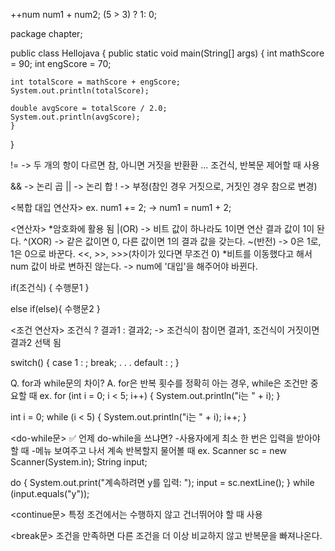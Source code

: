 ++num
num1 + num2;
(5 > 3) ? 1: 0;

package chapter;

public class Hellojava {
  public static void main(String[] args) {
	int mathScore = 90;
	int engScore = 70;
	 
	int totalScore = mathScore + engScore;
	System.out.println(totalScore);
			
	double avgScore = totalScore / 2.0;
	System.out.println(avgScore);
    }
}
 
 
!= -> 두 개의 항이 다르면 참, 아니면 거짓을 반환환
... 조건식, 반복문 제어할 때 사용


&& -> 논리 곱
|| -> 논리 합
!  -> 부정(참인 경우 거짓으로, 거짓인 경우 참으로 변경)


<복합 대입 연산자>
ex.
num1 += 2; -> num1 = num1 + 2;


<연산자> *암호화에 활용 됨
|(OR) -> 비트 값이 하나라도 1이면 연산 결과 값이 1이 돤다.
^(XOR) -> 같은 값이면 0, 다른 값이면 1의 결과 값을 갖는다.
~(반전) -> 0은 1로, 1은 0으로 바꾼다.
<<, >>, >>>(차이가 있다면 무조건 0)
*비트를 이동했다고 해서 num 값이 바로 변하진 않는다.
-> num에 '대입'을 해주어야 바뀐다.



if(조건식) {
    수행문1
}

else if(else){
    수행문2
}

<조건 연산자>
조건식 ? 결과1 : 결과2;
-> 조건식이 참이면 결과1, 조건식이 거짓이면 결과2 선택 됨

switch() {
    case 1 : ;
            break;
    .
    .
    .
    default : ;
}


Q. for과 while문의 차이?
A. for은 반복 횟수를 정확히 아는 경우, while은 조건만 중요할 때
ex.
for (int i = 0; i < 5; i++) {
    System.out.println("i는 " + i);
}

int i = 0;
while (i < 5) {
    System.out.println("i는 " + i);
    i++;
}


<do-while문>
✅ 언제 do-while을 쓰냐면?
-사용자에게 최소 한 번은 입력을 받아야 할 때
-메뉴 보여주고 나서 계속 반복할지 물어볼 때
ex.
Scanner sc = new Scanner(System.in);
String input;

do {
    System.out.print("계속하려면 y를 입력: ");
    input = sc.nextLine();
} while (input.equals("y"));


<continue문>
특정 조건에서는 수행하지 않고 건너뛰어야 할 때 사용

 
<break문>
조건을 만족하면 다른 조건을 더 이상 비교하지 않고 반복문을 빠져나온다.